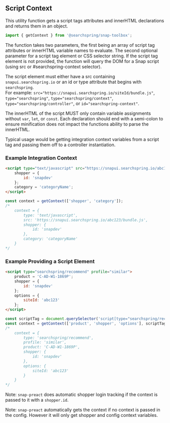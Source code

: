 ## Script Context
This utility function gets a script tags attributes and innerHTML declarations and returns them in an object.

```typescript
import { getContext } from '@searchspring/snap-toolbox';
```

The function takes two parameters, the first being an array of script tag attributes or innerHTML variable names to evaluate. The second optional parameter for a script tag element or CSS selector string. If the script tag element is not provided, the function will query the DOM for a Snap script (using src or #searchspring-context selector).

The script element must either have a src containing `snapui.searchspring.io` or an id or type attribute that begins with `searchspring`.  
For example: `src="https://snapui.searchspring.io/siteId/bundle.js"`, `type="searchspring"`, `type="searchspring/context"`, `type="searchspring/controller"`, or `id="searchspring-context"`.

The innerHTML of the script MUST only contain variable assignments without `var`, `let`, or `const`. Each declaration should end with a semi-colon to ensure minification does not impact the functions ability to parse the innerHTML.

Typical usage would be getting integration context variables from a script tag and passing them off to a controller instantiation.

### Example Integration Context

```html
<script type="text/javascript" src="https://snapui.searchspring.io/abc123/bundle.js">
	shopper = {
		id: 'snapdev'
	};
	category = 'categoryName';
</script>
```

```typescript
const context = getContext(['shopper', 'category']);
/*
	context = {
		type: 'text/javascript',
		src: 'https://snapui.searchspring.io/abc123/bundle.js',
		shopper: {
			id: 'snapdev'
		},
		category: 'categoryName'
	}
*/
```

### Example Providing a Script Element

```html
<script type="searchspring/recommend" profile="similar">
	product = 'C-AD-W1-1869P';
	shopper = {
		id: 'snapdev'
	};
	options = {
		siteId: 'abc123'
	};
</script>
```

```typescript
const scriptTag = document.querySelector('script[type="searchspring/recommend"');
const context = getContext(['product', 'shopper', 'options'], scriptTag);
/*
	context = {
		type: 'searchspring/recommend',
		profile: 'similar',
		product: 'C-AD-W1-1869P',
		shopper: {
			id: 'snapdev'
		},
		options: {
			siteId: 'abc123'
		}
	}
*/
```

Note: `snap-preact` does automatic shopper login tracking if the context is passed to it with a `shopper.id`.

Note: `snap-preact` automatically gets the context if no context is passed in the config. However it will only get shopper and config context variables.